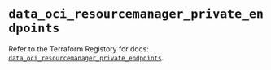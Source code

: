 # `data_oci_resourcemanager_private_endpoints`

Refer to the Terraform Registory for docs: [`data_oci_resourcemanager_private_endpoints`](https://registry.terraform.io/providers/oracle/oci/6.18.0/docs/data-sources/resourcemanager_private_endpoints).
